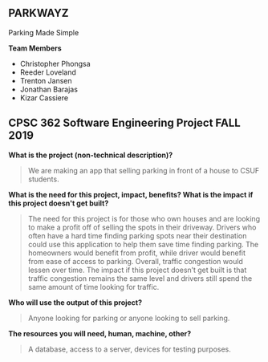 ##  PARKWAYZ
Parking Made Simple 


**Team Members**

 - Christopher Phongsa
 - Reeder Loveland
 - Trenton Jansen
 - Jonathan Barajas
 - Kizar Cassiere


## CPSC 362 Software Engineering Project  FALL 2019		



 


**What is the project (non-technical description)?**

> We are making an app that selling parking in front of a house to CSUF
> students.

**What is the need for this project, impact, benefits?  What is the impact if this project doesn't get built?**

> The need for this project is for those who own houses and are looking
> to make a profit off of selling the spots in their driveway. Drivers
> who often have a hard time finding parking spots near their
> destination could use this application to help them save time finding
> parking. The homeowners would benefit from profit, while driver would
> benefit from ease of access to parking. Overall, traffic congestion
> would lessen over time. The impact if this project doesn’t get built
> is that traffic congestion remains the same level and drivers still
> spend the same amount of time looking for traffic.

**Who will use the output of this project?**

> Anyone looking for parking or anyone looking to sell parking.

**The resources you will need, human, machine, other?**

> A database, access to a server, devices for testing
> purposes. 
